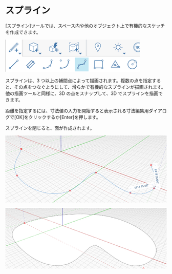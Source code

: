 # スプライン

[スプライン]ツールでは、スペース内や他のオブジェクト上で有機的なスケッチを作成できます。

![](../.gitbook/assets/spline.png)

スプラインは、3 つ以上の補間点によって描画されます。複数の点を指定すると、その点をつなぐようにして、滑らかで有機的なスプラインが描画されます。他の描画ツールと同様に、3D の点をスナップして、3D でスプラインを描画できます。

距離を指定するには、寸法値の入力を開始すると表示される寸法編集用ダイアログで[OK]をクリックするか[Enter]を押します。

スプラインを閉じると、面が作成されます。

![](../.gitbook/assets/spline2.png)

![](../.gitbook/assets/spline3.png)
